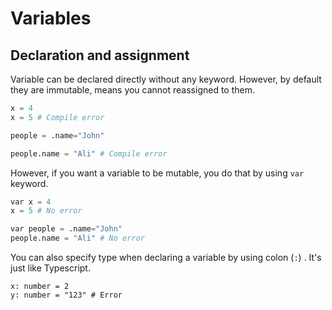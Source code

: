 # Variables
## Declaration and assignment
Variable can be declared directly without any keyword. However, by default they are immutable, means you cannot reassigned to them.
```python
x = 4
x = 5 # Compile error

people = .name="John"

people.name = "Ali" # Compile error
```

However, if you want a variable to be mutable, you do that by using `var` keyword.
```python
var x = 4
x = 5 # No error

var people = .name="John"
people.name = "Ali" # No error
```

You can also specify type when declaring a variable by using colon (`:`) . It's just like Typescript.
```
x: number = 2
y: number = "123" # Error
```